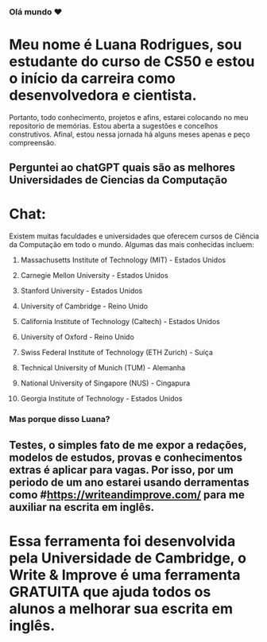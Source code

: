 ### Olá mundo ♥️ 

# Meu nome é Luana Rodrigues, sou estudante do curso de CS50 e estou o início da carreira como desenvolvedora e cientista. 

Portanto, todo conhecimento, projetos e afins, estarei colocando no meu repositorio de memórias.
Estou aberta a sugestões e concelhos construtivos. Afinal, estou nessa jornada há alguns meses apenas e peço compreensão. 

## Perguntei ao chatGPT quais são as melhores Universidades de Ciencias da Computação

# Chat: 

Existem muitas faculdades e universidades que oferecem cursos de Ciência da Computação em todo o mundo. Algumas das mais conhecidas incluem:

1) Massachusetts Institute of Technology (MIT) - Estados Unidos

2) Carnegie Mellon University - Estados Unidos

3) Stanford University - Estados Unidos

4) University of Cambridge - Reino Unido

5) California Institute of Technology (Caltech) - Estados Unidos

6) University of Oxford - Reino Unido

7) Swiss Federal Institute of Technology (ETH Zurich) - Suíça

8) Technical University of Munich (TUM) - Alemanha

9) National University of Singapore (NUS) - Cingapura

10) Georgia Institute of Technology - Estados Unidos

### Mas porque disso Luana?
## Testes, o simples fato de me expor a redações, modelos de estudos, provas e conhecimentos extras é aplicar para vagas. Por isso, por um periodo de um ano estarei usando derramentas como #https://writeandimprove.com/ para me auxiliar na escrita em inglês.

# Essa ferramenta foi desenvolvida pela Universidade de Cambridge, o Write & Improve é uma ferramenta GRATUITA que ajuda todos os alunos a melhorar sua escrita em inglês.

